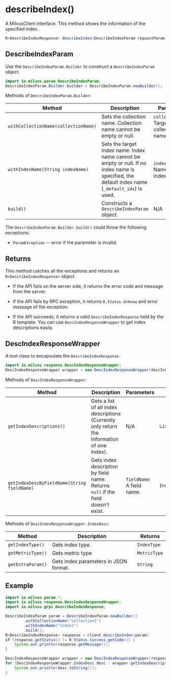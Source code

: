# describeIndex()

A MilvusClient interface. This method shows the information of the specified index.

```Java
R<DescribeIndexResponse> describeIndex(DescribeIndexParam requestParam);
```

## DescribeIndexParam

Use the `DescribeIndexParam.Builder` to construct a `DescribeIndexParam` object.

```Java
import io.milvus.param.DescribeIndexParam;
DescribeIndexParam.Builder builder = DescribeIndexParam.newBuilder();
```

Methods of `DescribeIndexParam.Builder`:

| Method                               | Description                                                  | Parameters                                |
| ------------------------------------ | ------------------------------------------------------------ | ----------------------------------------- |
| `withCollectionName(collectionName)` | Sets the collection name. Collection name cannot be empty or null. | `collectionName`: Target collection name. |
| `withIndexName(String indexName)`    | Sets the target index name. Index name cannot be empty or null. If no index name is specified, the default index name (`_default_idx`) is used. | `indexName`: Name of the index.           |
| `build()`                            | Constructs a `DescribeIndexParam` object.                      | N/A                                       |

The `DescribeIndexParam.Builder.build()` could throw the following exceptions:

- `ParamException` -- error if the parameter is invalid.

## Returns

This method catches all the exceptions and returns an `R<DescribeIndexResponse>` object.

- If the API fails on the server side, it returns the error code and message from the server.

- If the API fails by RPC exception, it returns `R.Status.Unknow` and error message of the exception.

- If the API succeeds, it returns a valid `DescribeIndexResponse` held by the R template. You can use `DescIndexResponseWrapper` to get index descriptions easily.

## DescIndexResponseWrapper

A tool class to encapsulate the `DescribeIndexResponse`. 

```Java
import io.milvus.response.DescIndexResponseWrapper;
DescIndexResponseWrapper wrapper = new DescIndexResponseWrapper(descIndexResponse);
```

Methods of `DescIndexResponseWrapper`:

| **Method**                                  | **Description**                                              | **Parameters**             | **Returns**       |
| ------------------------------------------- | ------------------------------------------------------------ | -------------------------- | ----------------- |
| `getIndexDescriptions()`                    | Gets a list of all index descriptions (Currently only return the information of one index). | N/A                        | `List<IndexDesc>` |
| `getIndexDescByFieldName(String fieldName)` | Gets index description by field name. Returns `null` if the field doesn't exist. | `fieldName`: A field name. | `IndexDesc`       |

Methods of `DescIndexResponseWrapper.IndexDesc`:

| **Method**        | **Description**                       | **Returns**  |
| ----------------- | ------------------------------------- | ------------ |
| `getIndexType()`  | Gets index type.                      | `IndexType`  |
| `getMetricType()` | Gets metric type                      | `MetricType` |
| `getExtraParam()` | Gets index parameters in JSON format. | `String`     |

## Example

```Java
import io.milvus.param.*;
import io.milvus.response.DescIndexResponseWrapper;
import io.milvus.grpc.DescribeIndexResponse;

DescribeIndexParam param = DescribeIndexParam.newBuilder()
        .withCollectionName("collection1")
        .withIndexName("index1")
        .build();
R<DescribeIndexResponse> response = client.describeIndex(param)
if (response.getStatus() != R.Status.Success.getCode()) {
    System.out.println(response.getMessage());
}

DescIndexResponseWrapper wrapper = new DescIndexResponseWrapper(response.getData());
for (DescIndexResponseWrapper.IndexDesc desc : wrapper.getIndexDescriptions()) {
    System.out.println(desc.toString());
}
```
